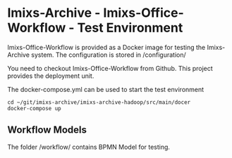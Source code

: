 # Imixs-Archive - Imixs-Office-Workflow - Test Environment

Imixs-Office-Workflow is provided as a Docker image for testing the Imixs-Archive system. 
The configuration is stored in /configuration/

You need to checkout Imixs-Office-Workflow from Github. 
This project provides the deployment unit.


The docker-compose.yml can be used to start the test environment

    cd ~/git/imixs-archive/imixs-archive-hadoop/src/main/docer
    docker-compose up

    
## Workflow Models

The folder /workflow/ contains BPMN Model for testing.
